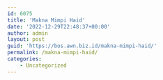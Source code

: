 ```yaml
---
id: 6075
title: 'Makna Mimpi Haid'
date: '2022-12-29T22:48:37+00:00'
author: admin
layout: post
guid: 'https://bos.awn.biz.id/makna-mimpi-haid/'
permalink: /makna-mimpi-haid/
categories:
    - Uncategorized
---
```


